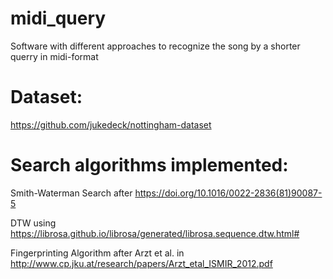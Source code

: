 # midi_query
Software with different approaches to recognize the song by a shorter querry in midi-format

# Dataset:
https://github.com/jukedeck/nottingham-dataset

# Search algorithms implemented:
Smith-Waterman Search after https://doi.org/10.1016/0022-2836(81)90087-5

DTW using https://librosa.github.io/librosa/generated/librosa.sequence.dtw.html#

Fingerprinting Algorithm after Arzt et al. in http://www.cp.jku.at/research/papers/Arzt_etal_ISMIR_2012.pdf
